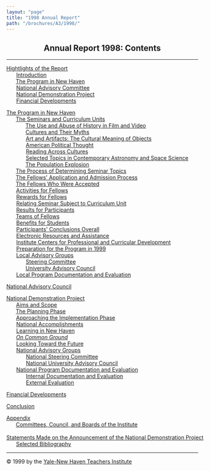 ```yaml
---
layout: "page"
title: "1998 Annual Report"
path: "/brochures/A3/1998/"
---
```

<main>
<center><b><h2>Annual Report 1998: Contents</h2></b>
</center>
<hr/>
<p><a href="highlights.html">Hightlights of the Report</a>
<br/><font color="#FFFFFF" style="visibility:hidden;">____</font><nobr><a href="highlights.html#a">Introduction</a></nobr>
<br/><font color="#FFFFFF" style="visibility:hidden;">____</font><nobr><a href="highlights.html#b">The
Program in New Haven</a></nobr>
<br/><font color="#FFFFFF" style="visibility:hidden;">____</font><nobr><a href="highlights.html#c">National
Advisory Committee</a></nobr>
<br/><font color="#FFFFFF" style="visibility:hidden;">____</font><nobr><a href="highlights.html#d">National
Demonstration Project</a></nobr>
<br/><font color="#FFFFFF" style="visibility:hidden;">____</font><nobr><a href="highlights.html#e">Financial
Developments</a></nobr>
</p><p><a href="programnh.html">The Program in New Haven</a>
<br/><font color="#FFFFFF" style="visibility:hidden;">____</font><nobr><a href="programnh.html#a">The
Seminars and Curriculum Units</a></nobr>
<br/><font color="#FFFFFF" style="visibility:hidden;">________</font><nobr><a href="programnh.html#b">The
Use and Abuse of History in Film and Video</a></nobr>
<br/><font color="#FFFFFF" style="visibility:hidden;">________</font><nobr><a href="programnh.html#c">Cultures
and Their Myths</a></nobr>
<br/><font color="#FFFFFF" style="visibility:hidden;">________</font><nobr><a href="programnh.html#d">Art
and Artifacts: The Cultural Meaning of Objects</a></nobr>
<br/><font color="#FFFFFF" style="visibility:hidden;">________</font><nobr><a href="programnh.html#e">American
Political Thought</a></nobr>
<br/><font color="#FFFFFF" style="visibility:hidden;">________</font><nobr><a href="programnh.html#f">Reading
Across Cultures</a></nobr>
<br/><font color="#FFFFFF" style="visibility:hidden;">________</font><nobr><a href="programnh.html#g">Selected
Topics in Contemporary Astronomy and Space Science</a></nobr>
<br/><font color="#FFFFFF" style="visibility:hidden;">________</font><nobr><a href="programnh.html#h">The
Population Explosion</a></nobr>
<br/><font color="#FFFFFF" style="visibility:hidden;">____</font><nobr><a href="programnh.html#i">The
Process of Determining Seminar Topics</a></nobr>
<br/><font color="#FFFFFF" style="visibility:hidden;">____</font><nobr><a href="programnh.html#j">The
Fellows' Application and Admission Process</a></nobr>
<br/><font color="#FFFFFF" style="visibility:hidden;">____</font><nobr><a href="programnh.html#k">The
Fellows Who Were Accepted</a></nobr>
<br/><font color="#FFFFFF" style="visibility:hidden;">____</font><nobr><a href="programnh.html#l">Activities
for Fellows</a></nobr>
<br/><font color="#FFFFFF" style="visibility:hidden;">____</font><nobr><a href="programnh.html#m">Rewards
for Fellows</a></nobr>
<br/><font color="#FFFFFF" style="visibility:hidden;">____</font><nobr><a href="programnh.html#n">Relating
Seminar Subject to Curriculum Unit</a></nobr>
<br/><font color="#FFFFFF" style="visibility:hidden;">____</font><nobr><a href="programnh.html#o">Results
for Participants</a></nobr>
<br/><font color="#FFFFFF" style="visibility:hidden;">____</font><nobr><a href="programnh.html#p">Teams
of Fellows</a></nobr>
<br/><font color="#FFFFFF" style="visibility:hidden;">____</font><nobr><a href="programnh.html#q">Benefits
for Students</a></nobr>
<br/><font color="#FFFFFF" style="visibility:hidden;">____</font><nobr><a href="programnh.html#r">Participants'
Conclusions Overall</a></nobr>
<br/><font color="#FFFFFF" style="visibility:hidden;">____</font><nobr><a href="programnh.html#s">Electronic
Resources and Assistance</a></nobr>
<br/><font color="#FFFFFF" style="visibility:hidden;">____</font><nobr><a href="programnh.html#t">Institute
Centers for Professional and Curricular Development</a></nobr>
<br/><font color="#FFFFFF" style="visibility:hidden;">____</font><nobr><a href="programnh.html#u">Preparation
for the Program in 1999</a></nobr>
<br/><font color="#FFFFFF" style="visibility:hidden;">____</font><nobr><a href="programnh.html#v">Local
Advisory Groups</a></nobr>
<br/><font color="#FFFFFF" style="visibility:hidden;">________</font><nobr><a href="programnh.html#w">Steering
Committee</a></nobr>
<br/><font color="#FFFFFF" style="visibility:hidden;">________</font><nobr><a href="programnh.html#x">University
Advisory Council</a></nobr>
<br/><font color="#FFFFFF" style="visibility:hidden;">____</font><nobr><a href="programnh.html#y">Local
Program Documentation and Evaluation</a></nobr>
</p><p><a href="nac.html">National Advisory Council</a>
</p><p><a href="nationaldem.html">National Demonstration Project</a>
<br/><font color="#FFFFFF" style="visibility:hidden;">____</font><nobr><a href="nationaldem.html#a">Aims
and Scope</a></nobr>
<br/><font color="#FFFFFF" style="visibility:hidden;">____</font><nobr><a href="nationaldem.html#b">The
Planning Phase</a></nobr>
<br/><font color="#FFFFFF" style="visibility:hidden;">____</font><nobr><a href="nationaldem.html#c">Approaching
the Implementation Phase</a></nobr>
<br/><font color="#FFFFFF" style="visibility:hidden;">____</font><nobr><a href="nationaldem.html#d">National
Accomplishments</a></nobr>
<br/><font color="#FFFFFF" style="visibility:hidden;">____</font><nobr><a href="nationaldem.html#e">Learning
in New Haven</a></nobr>
<br/><font color="#FFFFFF" style="visibility:hidden;">____</font><i><nobr><a href="nationaldem.html#f">On
Common Ground</a></nobr></i>
<br/><font color="#FFFFFF" style="visibility:hidden;">____</font><nobr><a href="nationaldem.html#g">Looking
Toward the Future</a></nobr>
<br/><font color="#FFFFFF" style="visibility:hidden;">____</font><nobr><a href="nationaldem.html#h">National
Advisory Groups</a></nobr>
<br/><font color="#FFFFFF" style="visibility:hidden;">________</font><nobr><a href="nationaldem.html#i">National
Steering Committee</a></nobr>
<br/><font color="#FFFFFF" style="visibility:hidden;">________</font><nobr><a href="nationaldem.html#j">National
University Advisory Council</a></nobr>
<br/><font color="#FFFFFF" style="visibility:hidden;">____</font><nobr><a href="nationaldem.html#k">National
Program Documentation and Evaluation</a></nobr>
<br/><font color="#FFFFFF" style="visibility:hidden;">________</font><nobr><a href="nationaldem.html#l">Internal
Documentation and Evaluation</a></nobr>
<br/><font color="#FFFFFF" style="visibility:hidden;">________</font><nobr><a href="nationaldem.html#m">External
Evaluation</a></nobr>
</p><p><a href="financiald.html">Financial Developments</a>
</p><p><a href="conclusionb.html">Conclusion</a>
</p><p><a href="appendixb.html">Appendix</a>
<br/><font color="#FFFFFF" style="visibility:hidden;">____</font><nobr><a href="appendixb.html#a">Committees,
Council, and Boards of the Institute</a></nobr>
<br/><font color="#FFFFFF" style="visibility:hidden;">____</font><nobr><a href="appendixb.html#b">Statements
Made on the Announcement of the National Demonstration Project</a></nobr>
<br/><font color="#FFFFFF" style="visibility:hidden;">____</font><nobr><a href="appendixb.html#c">Selected
Bibliography</a></nobr>
<br/>
</p><hr/>© 1999 by the <a href="..\..\..\">Yale-New Haven
Teachers Institute</a>
</main>